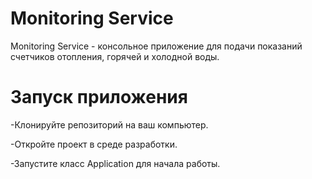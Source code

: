 # Monitoring Service
Monitoring Service - консольное приложение для подачи показаний счетчиков отопления, горячей и холодной воды.
# Запуск приложения
-Клонируйте репозиторий на ваш компьютер.

-Откройте проект в среде разработки.

-Запустите класс Application для начала работы.
